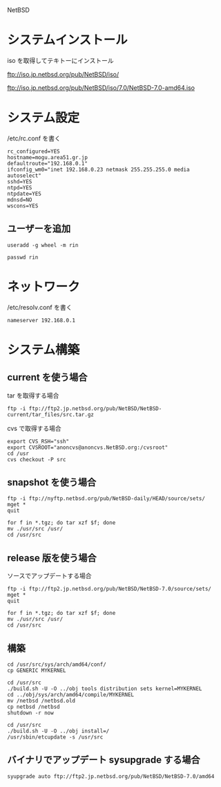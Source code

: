 NetBSD

# システムインストール

iso を取得してテキトーにインストール

ftp://iso.jp.netbsd.org/pub/NetBSD/iso/

ftp://iso.jp.netbsd.org/pub/NetBSD/iso/7.0/NetBSD-7.0-amd64.iso

# システム設定

/etc/rc.conf を書く

    rc_configured=YES
    hostname=mogu.area51.gr.jp
    defaultroute="192.168.0.1"
    ifconfig_wm0="inet 192.168.0.23 netmask 255.255.255.0 media autoselect"
    sshd=YES
    ntpd=YES
    ntpdate=YES
    mdnsd=NO
    wscons=YES

## ユーザーを追加

    useradd -g wheel -m rin

    passwd rin

# ネットワーク

/etc/resolv.conf を書く

    nameserver 192.168.0.1

# システム構築

## current を使う場合

tar を取得する場合

    ftp -i ftp://ftp2.jp.netbsd.org/pub/NetBSD/NetBSD-current/tar_files/src.tar.gz

cvs で取得する場合

    export CVS_RSH="ssh"
    export CVSROOT="anoncvs@anoncvs.NetBSD.org:/cvsroot"
    cd /usr
    cvs checkout -P src

## snapshot を使う場合

    ftp -i ftp://nyftp.netbsd.org/pub/NetBSD-daily/HEAD/source/sets/
    mget *
    quit

    for f in *.tgz; do tar xzf $f; done
    mv ./usr/src /usr/
    cd /usr/src

## release 版を使う場合

ソースでアップデートする場合

    ftp -i ftp://ftp2.jp.netbsd.org/pub/NetBSD/NetBSD-7.0/source/sets/
    mget *
    quit

    for f in *.tgz; do tar xzf $f; done
    mv ./usr/src /usr/
    cd /usr/src

## 構築

    cd /usr/src/sys/arch/amd64/conf/
    cp GENERIC MYKERNEL

    cd /usr/src
    ./build.sh -U -O ../obj tools distribution sets kernel=MYKERNEL
    cd ../obj/sys/arch/amd64/compile/MYKERNEL
    mv /netbsd /netbsd.old
    cp netbsd /netbsd
    shutdown -r now
    
    cd /usr/src
    ./build.sh -U -O ../obj install=/
    /usr/sbin/etcupdate -s /usr/src

## バイナリでアップデート sysupgrade する場合

    syupgrade auto ftp://ftp2.jp.netbsd.org/pub/NetBSD/NetBSD-7.0/amd64
